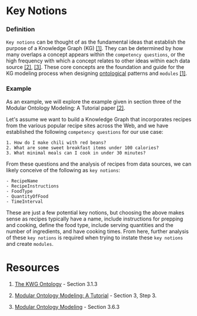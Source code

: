 # Key Notions

### Definition

`Key notions` can be thought of as the fundamental ideas that establish the purpose of a Knowledge Graph (KG) [[1]](https://www.sciencedirect.com/science/article/pii/S1570826824000283). They can be determined by how many overlaps a concept appears within the `competency questions`, or the high frequency with which a concept relates to other ideas within each data source [[2]](https://people.cs.ksu.edu/~hitzler//pub2/2020-mom-tutorial.pdf), [[3]](https://journals.sagepub.com/doi/10.3233/SW-222886). These core concepts are the foundation and guide for the KG modeling process when designing [ontological](/knowledge-graphs/02-modeling-fundamentals/ontology.md) patterns and `modules` [[1]](https://people.cs.ksu.edu/~hitzler//pub2/2020-mom-tutorial.pdf).

### Example

As an example, we will explore the example given in section three of the Modular Ontology Modeling: A Tutorial paper [[2]](https://people.cs.ksu.edu/~hitzler//pub2/2020-mom-tutorial.pdf).

Let's assume we want to build a Knowledge Graph that incorporates recipes from the various popular recipe sites across the Web, and we have established the following `competency questions` for our use case:

```
1. How do I make chili with red beans?
2. What are some sweet breakfast items under 100 calories?
3. What minimal meals can I cook in under 30 minutes?
```

From these questions and the analysis of recipes from data sources, we can likely conceive of the following as `key notions`:

```
- RecipeName
- RecipeInstructions
- FoodType
- QuantityOfFood
- TimeInterval
```

These are just a few potential key notions, but choosing the above makes sense as recipes typically have a name, include instructions for prepping and cooking, define the food type, include serving quantities and the number of ingredients, and have cooking times. From here, further analysis of these `key notions` is required when trying to instate these `key notions` and create `modules`.

# Resources

1. [The KWG Ontology](https://www.sciencedirect.com/science/article/pii/S1570826824000283) - Section 3.1.3

2. [Modular Ontology Modeling: A Tutorial](https://people.cs.ksu.edu/~hitzler//pub2/2020-mom-tutorial.pdf) - Section 3, Step 3.

3. [Modular Ontology Modeling](https://journals.sagepub.com/doi/10.3233/SW-222886) - Section 3.6.3

